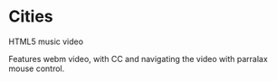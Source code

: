 Cities
============

HTML5 music video

Features webm video, with CC and navigating the video with parralax mouse control. 